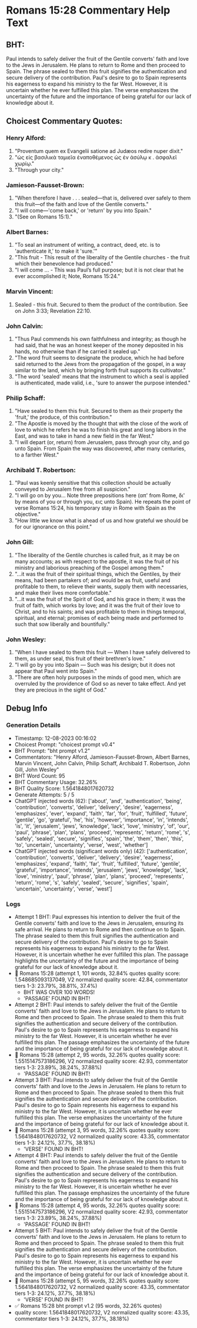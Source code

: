 # Romans 15:28 Commentary Help Text

## BHT:
Paul intends to safely deliver the fruit of the Gentile converts' faith and love to the Jews in Jerusalem. He plans to return to Rome and then proceed to Spain. The phrase sealed to them this fruit signifies the authentication and secure delivery of the contribution. Paul's desire to go to Spain represents his eagerness to expand his ministry to the far West. However, it is uncertain whether he ever fulfilled this plan. The verse emphasizes the uncertainty of the future and the importance of being grateful for our lack of knowledge about it.

## Choicest Commentary Quotes:
### Henry Alford:
1. "Proventum quem ex Evangelii satione ad Judæos redire nuper dixit."
2. "ὡς εἰς βασιλικὰ ταμιεῖα ἐναποθέμενος ὡς ἐν ἀσύλῳ κ . ἀσφαλεῖ χωρίῳ."
3. "Through your city."

### Jamieson-Fausset-Brown:
1. "When therefore I have . . . sealed—that is, delivered over safely to them this fruit—of the faith and love of the Gentile converts."
2. "I will come—'come back,' or 'return' by you into Spain."
3. "(See on Romans 15:1)."

### Albert Barnes:
1. "To seal an instrument of writing, a contract, deed, etc. is to 'authenticate it,' to make it 'sure.'" 
2. "This fruit - This result of the liberality of the Gentile churches - the fruit which their benevolence had produced."
3. "I will come ... - This was Paul’s full purpose; but it is not clear that he ever accomplished it; Note, Romans 15:24."

### Marvin Vincent:
1. Sealed - this fruit. Secured to them the product of the contribution. See on John 3:33; Revelation 22:10.


### John Calvin:
1. "Thus Paul commends his own faithfulness and integrity; as though he had said, that he was an honest keeper of the money deposited in his hands, no otherwise than if he carried it sealed up."
2. "The word fruit seems to designate the produce, which he had before said returned to the Jews from the propagation of the gospel, in a way similar to the land, which by bringing forth fruit supports its cultivator."
3. "The word 'sealed' means that the instrument to which a seal is applied is authenticated, made valid, i.e., 'sure to answer the purpose intended."

### Philip Schaff:
1. "Have sealed to them this fruit. Secured to them as their property the 'fruit,' the produce, of this contribution." 
2. "The Apostle is moved by the thought that with the close of the work of love to which he refers he was to finish his great and long labors in the East, and was to take in hand a new field in the far West." 
3. "I will depart (or, return) from Jerusalem, pass through your city, and go unto Spain. From Spain the way was discovered, after many centuries, to a farther West."

### Archibald T. Robertson:
1. "Paul was keenly sensitive that this collection should be actually conveyed to Jerusalem free from all suspicion."
2. "I will go on by you... Note three prepositions here (απ' from Rome, δι' by means of you or through you, εις unto Spain). He repeats the point of verse Romans 15:24, his temporary stay in Rome with Spain as the objective."
3. "How little we know what is ahead of us and how grateful we should be for our ignorance on this point."

### John Gill:
1. "The liberality of the Gentile churches is called fruit, as it may be on many accounts; as with respect to the apostle, it was the fruit of his ministry and laborious preaching of the Gospel among them."
2. "...it was the fruit of their spiritual things, which the Gentiles, by their means, had been partakers of; and would be as fruit, useful and profitable to them, to relieve their wants, supply them with necessaries, and make their lives more comfortable."
3. "...it was the fruit of the Spirit of God, and his grace in them; it was the fruit of faith, which works by love; and it was the fruit of their love to Christ, and to his saints; and was profitable to them in things temporal, spiritual, and eternal; promises of each being made and performed to such that sow liberally and bountifully."

### John Wesley:
1. "When I have sealed to them this fruit — When I have safely delivered to them, as under seal, this fruit of their brethren's love."
2. "I will go by you into Spain — Such was his design; but it does not appear that Paul went into Spain."
3. "There are often holy purposes in the minds of good men, which are overruled by the providence of God so as never to take effect. And yet they are precious in the sight of God."


## Debug Info
### Generation Details
- Timestamp: 12-08-2023 00:16:02
- Choicest Prompt: "choicest prompt v0.4"
- BHT Prompt: "bht prompt v1.2"
- Commentators: "Henry Alford, Jamieson-Fausset-Brown, Albert Barnes, Marvin Vincent, John Calvin, Philip Schaff, Archibald T. Robertson, John Gill, John Wesley"
- BHT Word Count: 95
- BHT Commentary Usage: 32.26%
- BHT Quality Score: 1.5641848017620732
- Generate Attempts: 5 / 5
- ChatGPT injected words (62):
	['about', 'and', 'authentication', 'being', 'contribution', 'converts', 'deliver', 'delivery', 'desire', 'eagerness', 'emphasizes', 'ever', 'expand', 'faith', 'far', 'for', 'fruit', 'fulfilled', 'future', 'gentile', 'go', 'grateful', 'he', 'his', 'however', 'importance', 'in', 'intends', 'is', 'it', 'jerusalem', 'jews', 'knowledge', 'lack', 'love', 'ministry', 'of', 'our', 'paul', 'phrase', 'plan', 'plans', 'proceed', 'represents', 'return', 'rome', 's', 'safely', 'sealed', 'secure', 'signifies', 'spain', 'the', 'them', 'then', 'this', 'to', 'uncertain', 'uncertainty', 'verse', 'west', 'whether']
- ChatGPT injected words (significant words only) (42):
	['authentication', 'contribution', 'converts', 'deliver', 'delivery', 'desire', 'eagerness', 'emphasizes', 'expand', 'faith', 'far', 'fruit', 'fulfilled', 'future', 'gentile', 'grateful', 'importance', 'intends', 'jerusalem', 'jews', 'knowledge', 'lack', 'love', 'ministry', 'paul', 'phrase', 'plan', 'plans', 'proceed', 'represents', 'return', 'rome', 's', 'safely', 'sealed', 'secure', 'signifies', 'spain', 'uncertain', 'uncertainty', 'verse', 'west']

### Logs
- Attempt 1 BHT: Paul expresses his intention to deliver the fruit of the Gentile converts' faith and love to the Jews in Jerusalem, ensuring its safe arrival. He plans to return to Rome and then continue on to Spain. The phrase sealed to them this fruit signifies the authentication and secure delivery of the contribution. Paul's desire to go to Spain represents his eagerness to expand his ministry to the far West. However, it is uncertain whether he ever fulfilled this plan. The passage highlights the uncertainty of the future and the importance of being grateful for our lack of knowledge about it.
- 🔄 Romans 15:28 (attempt 1, 101 words, 32.84% quotes quality score: 1.548685093137049, V2 normalized quality score: 42.84, commentator tiers 1-3: 23.79%, 38.81%, 37.4%) 
	- BHT WAS OVER 100 WORDS! 
	- 'PASSAGE' FOUND IN BHT!
- Attempt 2 BHT: Paul intends to safely deliver the fruit of the Gentile converts' faith and love to the Jews in Jerusalem. He plans to return to Rome and then proceed to Spain. The phrase sealed to them this fruit signifies the authentication and secure delivery of the contribution. Paul's desire to go to Spain represents his eagerness to expand his ministry to the far West. However, it is uncertain whether he ever fulfilled this plan. The passage emphasizes the uncertainty of the future and the importance of being grateful for our lack of knowledge about it.
- 🔄 Romans 15:28 (attempt 2, 95 words, 32.26% quotes quality score: 1.5515147573186296, V2 normalized quality score: 42.93, commentator tiers 1-3: 23.89%, 38.24%, 37.88%) 
	- 'PASSAGE' FOUND IN BHT!
- Attempt 3 BHT: Paul intends to safely deliver the fruit of the Gentile converts' faith and love to the Jews in Jerusalem. He plans to return to Rome and then proceed to Spain. The phrase sealed to them this fruit signifies the authentication and secure delivery of the contribution. Paul's desire to go to Spain represents his eagerness to expand his ministry to the far West. However, it is uncertain whether he ever fulfilled this plan. The verse emphasizes the uncertainty of the future and the importance of being grateful for our lack of knowledge about it.
- 🔄 Romans 15:28 (attempt 3, 95 words, 32.26% quotes quality score: 1.5641848017620732, V2 normalized quality score: 43.35, commentator tiers 1-3: 24.12%, 37.7%, 38.18%) 
	- 'VERSE' FOUND IN BHT!
- Attempt 4 BHT: Paul intends to safely deliver the fruit of the Gentile converts' faith and love to the Jews in Jerusalem. He plans to return to Rome and then proceed to Spain. The phrase sealed to them this fruit signifies the authentication and secure delivery of the contribution. Paul's desire to go to Spain represents his eagerness to expand his ministry to the far West. However, it is uncertain whether he ever fulfilled this plan. The passage emphasizes the uncertainty of the future and the importance of being grateful for our lack of knowledge about it.
- 🔄 Romans 15:28 (attempt 4, 95 words, 32.26% quotes quality score: 1.5515147573186296, V2 normalized quality score: 42.93, commentator tiers 1-3: 23.89%, 38.24%, 37.88%) 
	- 'PASSAGE' FOUND IN BHT!
- Attempt 5 BHT: Paul intends to safely deliver the fruit of the Gentile converts' faith and love to the Jews in Jerusalem. He plans to return to Rome and then proceed to Spain. The phrase sealed to them this fruit signifies the authentication and secure delivery of the contribution. Paul's desire to go to Spain represents his eagerness to expand his ministry to the far West. However, it is uncertain whether he ever fulfilled this plan. The verse emphasizes the uncertainty of the future and the importance of being grateful for our lack of knowledge about it.
- 🔄 Romans 15:28 (attempt 5, 95 words, 32.26% quotes quality score: 1.5641848017620732, V2 normalized quality score: 43.35, commentator tiers 1-3: 24.12%, 37.7%, 38.18%) 
	- 'VERSE' FOUND IN BHT!
- ✅ Romans 15:28 bht prompt v1.2 (95 words, 32.26% quotes)
- quality score: 1.5641848017620732, V2 normalized quality score: 43.35, commentator tiers 1-3: 24.12%, 37.7%, 38.18%)